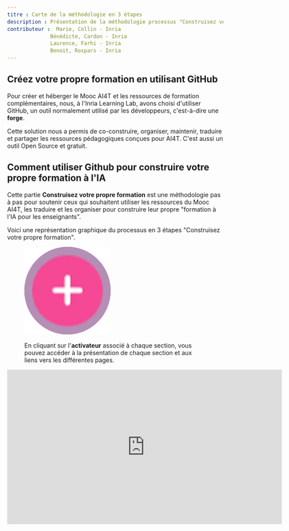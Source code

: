 ```yaml
---
titre : Carte de la méthodologie en 3 étapes
description : Présentation de la méthodologie processus "Construisez votre propre formation
contributeur :  Marie, Collin - Inria
              Bénédicte, Cardon - Inria
              Laurence, Farhi - Inria
              Benoit, Rospars - Inria
---
```


## Créez votre propre formation en utilisant GitHub

Pour créer et héberger le Mooc AI4T et les ressources de formation complémentaires, nous, à l'Inria Learning Lab, avons choisi d'utiliser GitHub, un outil normalement utilisé par les développeurs, c'est-à-dire une **forge**.

Cette solution nous a permis de co-construire, organiser, maintenir, traduire et partager les ressources pédagogiques conçues pour AI4T. C'est aussi un outil Open Source et gratuit.

## Comment utiliser Github pour construire votre propre formation à l'IA

Cette partie **Construisez votre propre formation** est une méthodologie pas à pas pour soutenir ceux qui souhaitent utiliser les ressources du Mooc AI4T, les traduire et les organiser pour construire leur propre "formation à l'IA pour les enseignants".

Voici une représentation graphique du processus en 3 étapes "Construisez votre propre formation".

<figure class="inline-image">
    <img src="Images/3-0-Activateur-BYOT-map.png" alt="Activateur sur la carte BYOT.">
    <p>En cliquant sur l'<b>activateur</b> associé à chaque section, vous pouvez accéder à la présentation de chaque section et aux liens vers les différentes pages.</p>
</figure>

<center><iframe width="640" height="360" src="https://view.genial.ly/6548e0ab0579450011b6ab57" frameborder="0" allowfullscreen></iframe></center>
